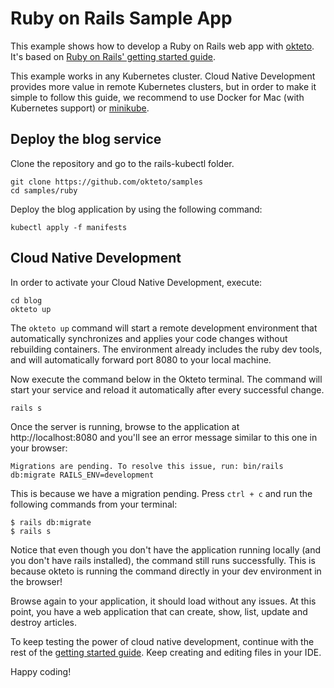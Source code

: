 # Ruby on Rails Sample App

This example shows how to develop a Ruby on Rails web app with [okteto](https://okteto.com). It's based on [Ruby on Rails' getting started guide](https://guides.rubyonrails.org/getting_started.html).

This example works in any Kubernetes cluster. Cloud Native Development provides more value in remote Kubernetes clusters, but in order to make it simple to follow this guide, we recommend to use Docker for Mac (with Kubernetes support) or [minikube](https://github.com/kubernetes/minikube). 

## Deploy the blog service

Clone the repository and go to the rails-kubectl folder.

```console
git clone https://github.com/okteto/samples
cd samples/ruby
```

Deploy the blog application by using the following command:
```console
kubectl apply -f manifests
```

## Cloud Native Development

In order to activate your Cloud Native Development, execute:

```console
cd blog
okteto up
```

The `okteto up` command will start a remote development environment that automatically synchronizes and applies your code changes without rebuilding containers. The environment already includes the ruby dev tools, and will automatically forward port 8080 to your local machine.

Now execute the command below in the Okteto terminal. The command will start your service and reload it automatically after every successful change.

```console
rails s
```

Once the server is running, browse to the application at http://localhost:8080 and you'll see an error message similar to this one in your browser:
```console
Migrations are pending. To resolve this issue, run: bin/rails db:migrate RAILS_ENV=development 
```

This is because we have a migration pending. Press `ctrl + c` and run the following commands from your terminal:

```console
$ rails db:migrate
$ rails s
```

Notice that even though you don't have the application running locally (and you don't have rails installed), the command still runs successfully. This is because okteto is running the command directly in your dev environment in the browser!

Browse again to your application, it should load without any issues. At this point, you have a web application that can create, show, list, update and destroy articles.

To keep testing the power of cloud native development, continue with the rest of the [getting started guide](https://guides.rubyonrails.org/getting_started.html#adding-a-second-model). Keep creating and editing files in your IDE. 

Happy coding!